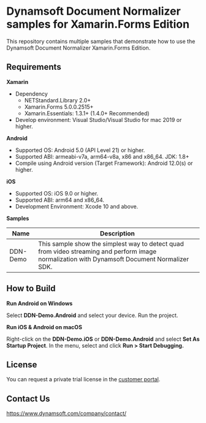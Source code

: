 # Dynamsoft Document Normalizer samples for Xamarin.Forms Edition

This repository contains multiple samples that demonstrate how to use the Dynamsoft Document Normalizer Xamarin.Forms Edition.

## Requirements

**Xamarin**

- Dependency
  - NETStandard.Library 2.0+
  - Xamarin.Forms 5.0.0.2515+
  - Xamarin.Essentials: 1.3.1+ (1.4.0+ Recommended)
- Develop environment: Visual Studio/Visual Studio for mac 2019 or higher.

**Android**

- Supported OS: Android 5.0 (API Level 21) or higher.
- Supported ABI: armeabi-v7a, arm64-v8a, x86 and x86_64.
JDK: 1.8+
- Compile using Android version (Target Framework): Android 12.0(s) or higher.

**iOS**

- Supported OS: iOS 9.0 or higher.
- Supported ABI: arm64 and x86_64.
- Development Environment: Xcode 10 and above.

**Samples**

| Name | Description |
| ---- | ----------- |
| DDN-Demo | This sample show the simplest way  to detect quad from video streaming and perform image normalization with Dynamsoft Document Normalizer SDK. |

## How to Build

**Run Android on Windows**

Select **DDN-Demo.Android** and select your device. Run the project.

**Run iOS & Android on macOS**

Right-click on the **DDN-Demo.iOS** or **DDN-Demo.Android** and select **Set As Startup Project**.
In the menu, select and click **Run > Start Debugging.**

## License

You can request a private trial license in the [customer portal](https://www.dynamsoft.com/customer/license/trialLicense?product=ddn).

## Contact Us

https://www.dynamsoft.com/company/contact/

